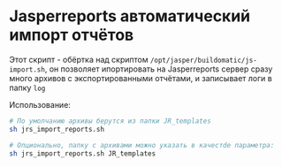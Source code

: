 # Jasperreports автоматический импорт отчётов

Этот скрипт - обёртка над скриптом `/opt/jasper/buildomatic/js-import.sh`, он позволяет ипортировать на Jasperreports сервер сразу много архивов с экспортированными отчётами, и записывает логи в папку `log`

Использование:

```bash
# По умолчанию архивы берутся из папки JR_templates
sh jrs_import_reports.sh

# Опционально, папку с архивами можно указать в качестdе параметра:
sh jrs_import_reports.sh JR_templates
```

